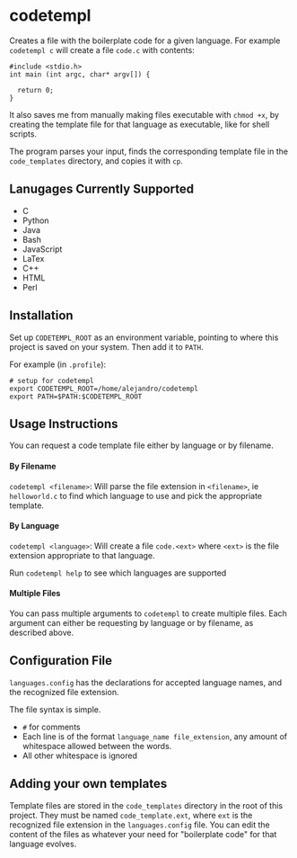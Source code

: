 # codetempl
Creates a file with the boilerplate code for a given language. For example `codetempl c` will create a file `code.c` with contents:
```
#include <stdio.h>
int main (int argc, char* argv[]) {

  return 0;
}
```

It also saves me from manually making files executable with `chmod +x`, by creating the template file for that language as executable, like for shell scripts.

The program parses your input, finds the corresponding template file in the `code_templates` directory, and copies it with `cp`.

## Lanugages Currently Supported

- C
- Python
- Java
- Bash
- JavaScript
- LaTex
- C++
- HTML
- Perl

## Installation
Set up `CODETEMPL_ROOT` as an environment variable, pointing to where this project is saved on your system. Then add it to `PATH`.

For example (in `.profile`):
```
# setup for codetempl
export CODETEMPL_ROOT=/home/alejandro/codetempl
export PATH=$PATH:$CODETEMPL_ROOT
```

## Usage Instructions
You can request a code template file either by language or by filename.

#### By Filename
`codetempl <filename>`: Will parse the file extension in `<filename>`, ie `helloworld.c` to find which language to use and pick the appropriate template.

#### By Language
`codetempl <language>`: Will create a file `code.<ext>` where `<ext>` is the file extension appropriate to that language.

Run `codetempl help` to see which languages are supported

#### Multiple Files
You can pass multiple arguments to `codetempl` to create multiple files. Each argument can either be requesting by language or by filename, as described
above.

## Configuration File
`languages.config` has the declarations for accepted language names, and the recognized file extension.

The file syntax is simple.
- `#` for comments
- Each line is of the format `language_name file_extension`, any amount of whitespace allowed between the words.
- All other whitespace is ignored

## Adding your own templates
Template files are stored in the `code_templates` directory in the root of this project. They must be named `code_template.ext`, where `ext` is the recognized file extension in the `languages.config` file. You can edit the content of the files as whatever your need for "boilerplate code" for that language evolves.
